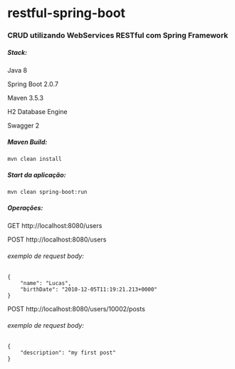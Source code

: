 # restful-spring-boot

### CRUD utilizando WebServices RESTful com Spring Framework

##### Stack: 

Java 8

Spring Boot 2.0.7

Maven 3.5.3

H2 Database Engine

Swagger 2

##### Maven Build:
```
mvn clean install
```
##### Start da aplicação:
```
mvn clean spring-boot:run
```
##### Operações:

GET http://localhost:8080/users

POST http://localhost:8080/users

###### exemplo de request body:
```
{
    "name": "Lucas",
    "birthDate": "2010-12-05T11:19:21.213+0000"
}
```

POST http://localhost:8080/users/10002/posts

###### exemplo de request body:
```
{
    "description": "my first post"
}
```
